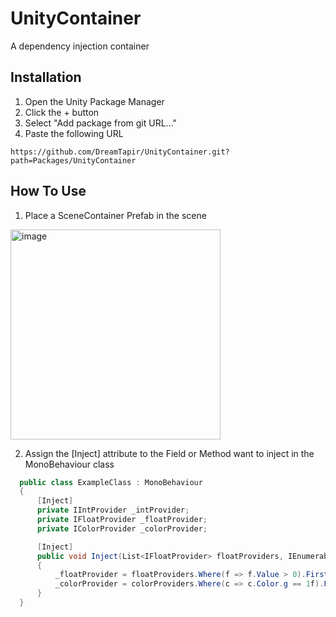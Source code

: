 # UnityContainer

A dependency injection container

## Installation

1. Open the Unity Package Manager
2. Click the + button
3. Select "Add package from git URL..."
4. Paste the following URL
```
https://github.com/DreamTapir/UnityContainer.git?path=Packages/UnityContainer
```

## How To Use
1. Place a SceneContainer Prefab in the scene
<img width="336" alt="image" src="https://github.com/user-attachments/assets/46f48793-ea5c-44f7-84e4-6c2853e9f44b" />

2. Assign the [Inject] attribute to the Field or Method want to inject in the MonoBehaviour class
```C#
  public class ExampleClass : MonoBehaviour
  {
      [Inject]
      private IIntProvider _intProvider;
      private IFloatProvider _floatProvider;
      private IColorProvider _colorProvider;

      [Inject]
      public void Inject(List<IFloatProvider> floatProviders, IEnumerable<IColorProvider> colorProviders)
      {
          _floatProvider = floatProviders.Where(f => f.Value > 0).FirstOrDefault();
          _colorProvider = colorProviders.Where(c => c.Color.g == 1f).FirstOrDefault();
      }
  }
```
